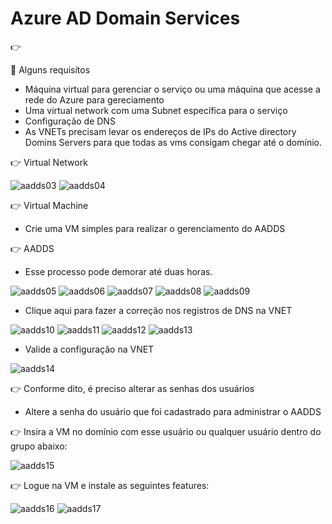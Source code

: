 # Azure AD Domain Services
👉 

🔖 Alguns requisítos
* Máquina virtual para gerenciar o serviço ou uma máquina que acesse a rede do Azure para gereciamento
* Uma virtual network com uma Subnet específica para o serviço
* Configuração de DNS
* As VNETs precisam levar os endereços de IPs do Active directory Domins Servers para que todas as vms
  consigam chegar até o domínio.

👉 Virtual Network

![aadds03](images/aadds03.png)
![aadds04](images/aadds04.png)

👉 Virtual Machine
* Crie uma VM simples para realizar o gerenciamento do AADDS

👉 AADDS
 * Esse processo pode demorar até duas horas.
  
![aadds05](images/aadds05.png)
![aadds06](images/aadds06.png)
![aadds07](images/aadds07.png)
![aadds08](images/aadds08.png)
![aadds09](images/aadds09.png)

* Clique aqui para fazer a correção nos registros de DNS na VNET

![aadds10](images/aadds10.png)
![aadds11](images/aadds11.png)
![aadds12](images/aadds12.png)
![aadds13](images/aadds13.png)

* Valide a configuração na VNET

![aadds14](images/aadds14.png)

👉 Conforme dito, é preciso alterar as senhas dos usuários
* Altere a senha do usuário que foi cadastrado para administrar o AADDS

👉 Insira a VM no domínio com esse usuário ou qualquer usuário dentro do grupo abaixo:

![aadds15](images/aadds15.png)

👉 Logue na VM e instale as seguintes features:

![aadds16](images/aadds16.png)
![aadds17](images/aadds17.png)